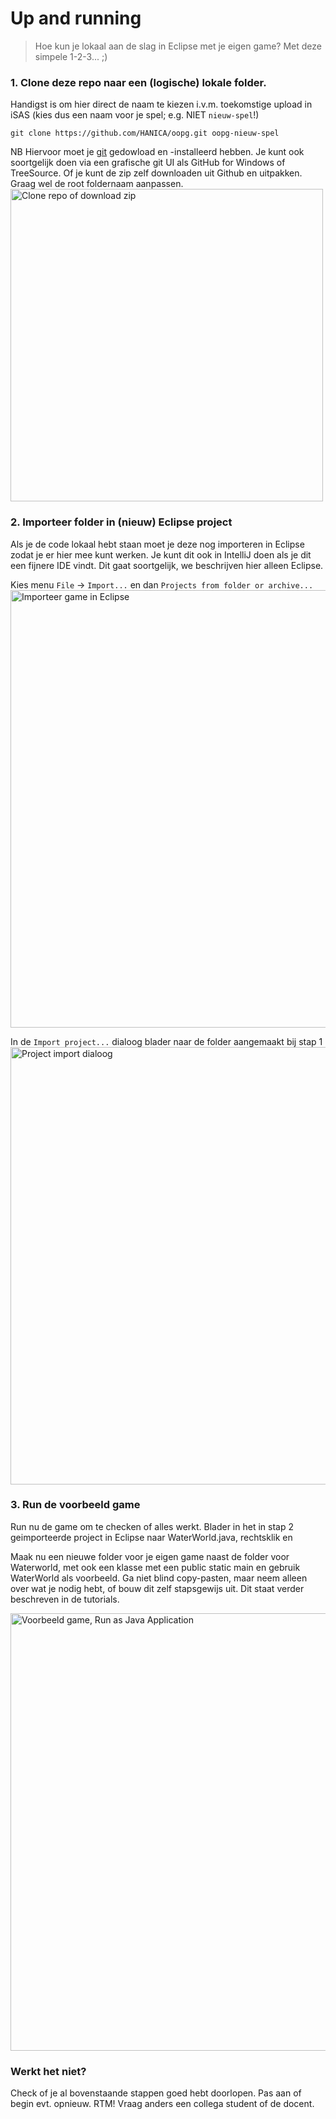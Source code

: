 # Up and running
> Hoe kun je lokaal aan de slag in Eclipse met je eigen game?
Met deze simpele 1-2-3... ;)

### 1. Clone deze repo naar een (logische) lokale folder.
Handigst is om hier direct de naam te kiezen i.v.m. toekomstige upload in iSAS (kies dus een naam voor je spel; e.g. NIET `nieuw-spel`!)

```
git clone https://github.com/HANICA/oopg.git oopg-nieuw-spel
```

NB Hiervoor moet je [git](https://git-scm.com/book/en/v2/Getting-Started-Installing-Git) gedowload en -installeerd hebben. Je kunt ook soortgelijk doen via een grafische git UI als GitHub for Windows of TreeSource. Of je kunt de zip zelf downloaden uit Github en uitpakken. Graag wel de root foldernaam aanpassen.
<img width="500" alt="Clone repo of download zip" src="https://user-images.githubusercontent.com/3029472/40170033-c4ce6218-59c7-11e8-95a9-1d125786ea92.png">


### 2. Importeer folder in (nieuw) Eclipse project
Als je de code lokaal hebt staan moet je deze nog importeren in Eclipse zodat je er hier mee kunt werken.
Je kunt dit ook in IntelliJ doen als je dit een fijnere IDE vindt. Dit gaat soortgelijk, we beschrijven hier alleen Eclipse.

Kies menu `File` -> `Import...` en dan `Projects from folder or archive...`
<img width="700" alt="Importeer game in Eclipse" src="https://user-images.githubusercontent.com/3029472/40170032-c4b53f40-59c7-11e8-853e-382ea1d9549d.png">

In de `Import project...` dialoog blader naar de folder aangemaakt bij stap 1
<img width="700" alt="Project import dialoog" src="https://user-images.githubusercontent.com/3029472/40170031-c49d996c-59c7-11e8-922c-4e4c0ccf9815.png">

### 3. Run de voorbeeld game
Run nu de game om te checken of alles werkt.
Blader in het in stap 2 geimporteerde project in Eclipse naar WaterWorld.java, rechtsklik en 

Maak nu een nieuwe folder voor je eigen game naast de folder voor Waterworld, met ook een klasse met een public static main en gebruik WaterWorld als voorbeeld. Ga niet blind copy-pasten, maar neem alleen over wat je nodig hebt, of bouw dit zelf stapsgewijs uit. Dit staat verder beschreven in de tutorials.

<img width="700" alt="Voorbeeld game, Run as Java Application" src="https://user-images.githubusercontent.com/3029472/40170444-c5e53f7c-59c8-11e8-82cc-cdc5c4495608.png">

### Werkt het niet?
Check of je al bovenstaande stappen goed hebt doorlopen. Pas aan of begin evt. opnieuw. RTM! Vraag anders een collega student of de docent.
